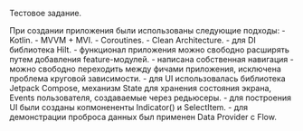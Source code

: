 Тестовое задание.

При создании приложения были использованы следующие подходы:
    - Kotlin.
    - MVVM + MVI.
    - Coroutines.
    - Clean Architecture.
    - для DI библиотека Hilt.
    - функционал приложения можно свободно расширять путем добавления feature-модулей.
    - написана собственная навигация - можно свободно переходить между фичами приложения, исключена проблема круговой зависимости.
    - для UI использовалась библиотека Jetpack Compose, механизм State для хранения состояния экрана, Events пользователя, создаваемые через редьюсеры.
    - для построения UI были созданы копмонененты Indicator() и SelectItem.
    - для демонстрации проброса данных был применен Data Provider c Flow.
    
